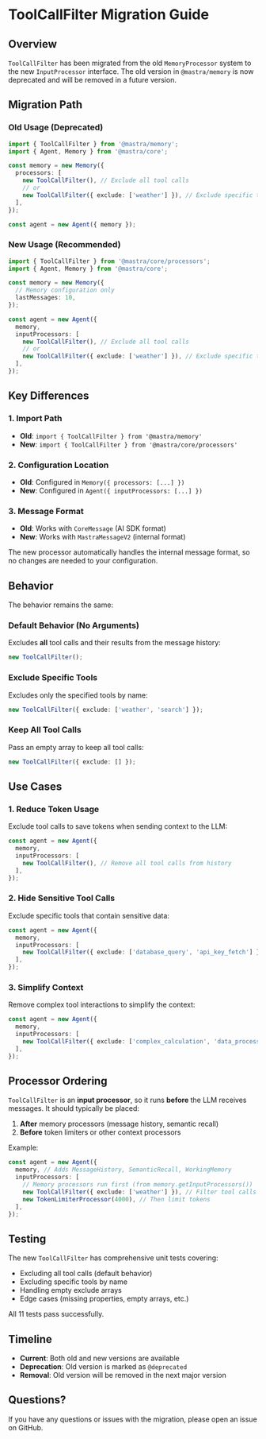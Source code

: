 # ToolCallFilter Migration Guide

## Overview

`ToolCallFilter` has been migrated from the old `MemoryProcessor` system to the new `InputProcessor` interface. The old version in `@mastra/memory` is now deprecated and will be removed in a future version.

## Migration Path

### Old Usage (Deprecated)

```typescript
import { ToolCallFilter } from '@mastra/memory';
import { Agent, Memory } from '@mastra/core';

const memory = new Memory({
  processors: [
    new ToolCallFilter(), // Exclude all tool calls
    // or
    new ToolCallFilter({ exclude: ['weather'] }), // Exclude specific tools
  ],
});

const agent = new Agent({ memory });
```

### New Usage (Recommended)

```typescript
import { ToolCallFilter } from '@mastra/core/processors';
import { Agent, Memory } from '@mastra/core';

const memory = new Memory({
  // Memory configuration only
  lastMessages: 10,
});

const agent = new Agent({
  memory,
  inputProcessors: [
    new ToolCallFilter(), // Exclude all tool calls
    // or
    new ToolCallFilter({ exclude: ['weather'] }), // Exclude specific tools
  ],
});
```

## Key Differences

### 1. Import Path

- **Old**: `import { ToolCallFilter } from '@mastra/memory'`
- **New**: `import { ToolCallFilter } from '@mastra/core/processors'`

### 2. Configuration Location

- **Old**: Configured in `Memory({ processors: [...] })`
- **New**: Configured in `Agent({ inputProcessors: [...] })`

### 3. Message Format

- **Old**: Works with `CoreMessage` (AI SDK format)
- **New**: Works with `MastraMessageV2` (internal format)

The new processor automatically handles the internal message format, so no changes are needed to your configuration.

## Behavior

The behavior remains the same:

### Default Behavior (No Arguments)

Excludes **all** tool calls and their results from the message history:

```typescript
new ToolCallFilter();
```

### Exclude Specific Tools

Excludes only the specified tools by name:

```typescript
new ToolCallFilter({ exclude: ['weather', 'search'] });
```

### Keep All Tool Calls

Pass an empty array to keep all tool calls:

```typescript
new ToolCallFilter({ exclude: [] });
```

## Use Cases

### 1. Reduce Token Usage

Exclude tool calls to save tokens when sending context to the LLM:

```typescript
const agent = new Agent({
  memory,
  inputProcessors: [
    new ToolCallFilter(), // Remove all tool calls from history
  ],
});
```

### 2. Hide Sensitive Tool Calls

Exclude specific tools that contain sensitive data:

```typescript
const agent = new Agent({
  memory,
  inputProcessors: [
    new ToolCallFilter({ exclude: ['database_query', 'api_key_fetch'] }),
  ],
});
```

### 3. Simplify Context

Remove complex tool interactions to simplify the context:

```typescript
const agent = new Agent({
  memory,
  inputProcessors: [
    new ToolCallFilter({ exclude: ['complex_calculation', 'data_processing'] }),
  ],
});
```

## Processor Ordering

`ToolCallFilter` is an **input processor**, so it runs **before** the LLM receives messages. It should typically be placed:

1. **After** memory processors (message history, semantic recall)
2. **Before** token limiters or other context processors

Example:

```typescript
const agent = new Agent({
  memory, // Adds MessageHistory, SemanticRecall, WorkingMemory
  inputProcessors: [
    // Memory processors run first (from memory.getInputProcessors())
    new ToolCallFilter({ exclude: ['weather'] }), // Filter tool calls
    new TokenLimiterProcessor(4000), // Then limit tokens
  ],
});
```

## Testing

The new `ToolCallFilter` has comprehensive unit tests covering:

- Excluding all tool calls (default behavior)
- Excluding specific tools by name
- Handling empty exclude arrays
- Edge cases (missing properties, empty arrays, etc.)

All 11 tests pass successfully.

## Timeline

- **Current**: Both old and new versions are available
- **Deprecation**: Old version is marked as `@deprecated`
- **Removal**: Old version will be removed in the next major version

## Questions?

If you have any questions or issues with the migration, please open an issue on GitHub.
